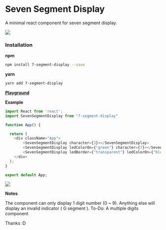 Seven Segment Display
====

A minimal react component for seven segment display.

![](https://i.gyazo.com/3b6a38074818065bc79d1e0ccf74a509.gif)


### Installation

**npm**

```bash
npm install 7-segment-display --save
```

**yarn**

```bash
yarn add 7-segment-display
```

[**Playground**](https://codesandbox.io/s/nice-satoshi-zto7w?file=/src/App.js:313-318)

**Example**

```js
import React from 'react';
import SevenSegmentDisplay from "7-segment-display"

function App() {

  return (
    <div className="App">
        <SevenSegmentDisplay character={3}></SevenSegmentDisplay>
        <SevenSegmentDisplay ledColorOn={"green"} character={7}></SevenSegmentDisplay>
        <SevenSegmentDisplay ledBorder={"transparent"} ledColorOn={"black"} ledColorOff={"black"} character={3}></SevenSegmentDisplay>
    </div>
  );
}

export default App;
```
![](https://i.imgur.com/Q6gTdPd.png)

**Notes**

The component can only display 1 digit number (0 ~ 9).
Anything else will display an invalid indicator ( G segment ).
To-Do: A multiple digits component

Thanks :D
